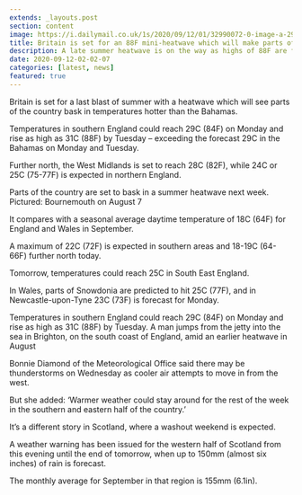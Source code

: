 ```yaml
---
extends: _layouts.post
section: content
image: https://i.dailymail.co.uk/1s/2020/09/12/01/32990072-0-image-a-29_1599870839029.jpg 
title: Britain is set for an 88F mini-heatwave which will make parts of the country hotter than the Bahamas 
description: A late summer heatwave is on the way as highs of 88F are forecast for next week. Temperatures in southern England could be hotter than the Bahamas on Monday and Tuesday. 
date: 2020-09-12-02-02-07 
categories: [latest, news] 
featured: true 
--- 
```

Britain is set for a last blast of summer with a heatwave which will see parts of the country bask in temperatures hotter than the Bahamas.

Temperatures in southern England could reach 29C (84F) on Monday and rise as high as 31C (88F) by Tuesday – exceeding the forecast 29C in the Bahamas on Monday and Tuesday. 

Further north, the West Midlands is set to reach 28C (82F), while 24C or 25C (75-77F) is expected in northern England. 

Parts of the country are set to bask in a summer heatwave next week. Pictured: Bournemouth on August 7

It compares with a seasonal average daytime temperature of 18C (64F) for England and Wales in September.

A maximum of 22C (72F) is expected in southern areas and 18-19C (64-66F) further north today. 

Tomorrow, temperatures could reach 25C in South East England. 

In Wales, parts of Snowdonia are predicted to hit 25C (77F), and in Newcastle-upon-Tyne 23C (73F) is forecast for Monday. 

Temperatures in southern England could reach 29C (84F) on Monday and rise as high as 31C (88F) by Tuesday. A man jumps from the jetty into the sea in Brighton, on the south coast of England, amid an earlier heatwave in August

Bonnie Diamond of the Meteorological Office said there may be thunderstorms on Wednesday as cooler air attempts to move in from the west.

But she added: ‘Warmer weather could stay around for the rest of the week in the southern and eastern half of the country.’

It’s a different story in Scotland, where a washout weekend is expected. 

A weather warning has been issued for the western half of Scotland from this evening until the end of tomorrow, when up to 150mm (almost six inches) of rain is forecast.

The monthly average for September in that region is 155mm (6.1in).

